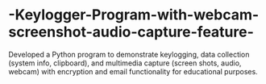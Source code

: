 # -Keylogger-Program-with-webcam-screenshot-audio-capture-feature-
Developed a Python program to demonstrate keylogging, data collection (system info, clipboard), and multimedia capture (screen shots, audio, webcam) with encryption and email functionality for educational purposes.
